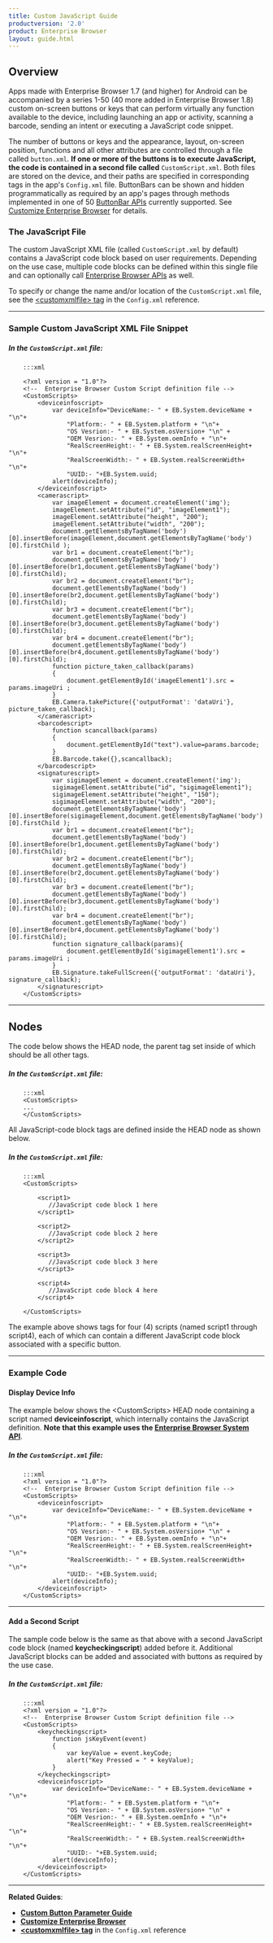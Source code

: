 ```yaml
---
title: Custom JavaScript Guide
productversion: '2.0'
product: Enterprise Browser
layout: guide.html
---
```


## Overview

Apps made with Enterprise Browser 1.7 (and higher) for Android can be accompanied by a series 1-50 (40 more added in Enterprise Browser 1.8) custom on-screen buttons or keys that can perform virtually any function available to the device, including launching an app or activity, scanning a barcode, sending an intent or executing a JavaScript code snippet. 

The number of buttons or keys and the appearance, layout, on-screen position, functions and all other attributes are controlled through a file called `button.xml`. **If one or more of the buttons is to execute JavaScript, the code is contained in a second file called** `CustomScript.xml`. Both files are stored on the device, and their paths are specified in corresponding tags in the app's `Config.xml` file. ButtonBars can be shown and hidden programmatically as required by an app's pages through methods implemented in one of 50 [ButtonBar APIs](../../../api/re2x/ButtonBar) currently supported. See [Customize Enterprise Browser](../) for details. 

### The JavaScript File
The custom JavaScript XML file (called `CustomScript.xml` by default) contains a JavaScript code block based on user requirements. Depending on the use case, multiple code blocks can be defined within this single file and can optionally call [Enterprise Browser APIs](../../../api) as well. 

To specify or change the name and/or location of the `CustomScript.xml` file, see the [&lt;customxmlfile&gt; tag](../../configreference/#customxmlfile) in the `Config.xml` reference.

-----

### Sample Custom JavaScript XML File Snippet

##### In the `CustomScript.xml` file:

        :::xml

        <?xml version = "1.0"?>
        <!--  Enterprise Browser Custom Script definition file -->
        <CustomScripts>
        	<deviceinfoscript>
        		var deviceInfo="DeviceName:- " + EB.System.deviceName + "\n"+
        			"Platform:- " + EB.System.platform + "\n"+
        			"OS Vesrion:- " + EB.System.osVersion+ "\n" +
        			"OEM Vesrion:- " + EB.System.oemInfo + "\n"+
        			"RealScreenHeight:- " + EB.System.realScreenHeight+ "\n"+
        			"RealScreenWidth:- " + EB.System.realScreenWidth+ "\n"+
        			"UUID:- "+EB.System.uuid;
        		alert(deviceInfo);  
        	</deviceinfoscript>
        	<camerascript>
        		var imageElement = document.createElement('img');
        		imageElement.setAttribute("id", "imageElement1");
        		imageElement.setAttribute("height", "200");
        		imageElement.setAttribute("width", "200");
        		document.getElementsByTagName('body')[0].insertBefore(imageElement,document.getElementsByTagName('body')[0].firstChild );
        		var br1 = document.createElement("br");
        		document.getElementsByTagName('body')[0].insertBefore(br1,document.getElementsByTagName('body')[0].firstChild);
        		var br2 = document.createElement("br");
        		document.getElementsByTagName('body')[0].insertBefore(br2,document.getElementsByTagName('body')[0].firstChild);
        		var br3 = document.createElement("br");
        		document.getElementsByTagName('body')[0].insertBefore(br3,document.getElementsByTagName('body')[0].firstChild);
        		var br4 = document.createElement("br");
        		document.getElementsByTagName('body')[0].insertBefore(br4,document.getElementsByTagName('body')[0].firstChild);
        		function picture_taken_callback(params)
        		{
        			document.getElementById('imageElement1').src = params.imageUri ; 
        		}
        		EB.Camera.takePicture({'outputFormat': 'dataUri'}, picture_taken_callback);
        	</camerascript>
        	<barcodescript>
        		function scancallback(params)
        		{
        			document.getElementById("text").value=params.barcode;
        		}	
        		EB.Barcode.take({},scancallback);
        	</barcodescript>
        	<signaturescript>
        		var sigimageElement = document.createElement('img');
        		sigimageElement.setAttribute("id", "sigimageElement1");
        		sigimageElement.setAttribute("height", "150");
        		sigimageElement.setAttribute("width", "200");
        		document.getElementsByTagName('body')[0].insertBefore(sigimageElement,document.getElementsByTagName('body')[0].firstChild );
        		var br1 = document.createElement("br");
        		document.getElementsByTagName('body')[0].insertBefore(br1,document.getElementsByTagName('body')[0].firstChild);
        		var br2 = document.createElement("br");
        		document.getElementsByTagName('body')[0].insertBefore(br2,document.getElementsByTagName('body')[0].firstChild);
        		var br3 = document.createElement("br");
        		document.getElementsByTagName('body')[0].insertBefore(br3,document.getElementsByTagName('body')[0].firstChild);
        		var br4 = document.createElement("br");
        		document.getElementsByTagName('body')[0].insertBefore(br4,document.getElementsByTagName('body')[0].firstChild);
        		function signature_callback(params){
        			document.getElementById('sigimageElement1').src = params.imageUri ; 
        		}	
        		EB.Signature.takeFullScreen({'outputFormat': 'dataUri'}, signature_callback);
        	</signaturescript>
        </CustomScripts>

---

## Nodes

The code below shows the HEAD node, the parent tag set inside of which should be all other tags.

##### In the `CustomScript.xml` file:


        :::xml
        <CustomScripts>
        ...
        </CustomScripts>


All JavaScript-code block tags are defined inside the HEAD node as shown below.

##### In the `CustomScript.xml` file:

        :::xml
        <CustomScripts>

        	<script1>
        	   //JavaScript code block 1 here
        	</script1>

        	<script2>
               //JavaScript code block 2 here
        	</script2>

        	<script3>
               //JavaScript code block 3 here
        	</script3>

        	<script4>
               //JavaScript code block 4 here
        	</script4>	

        </CustomScripts>

The example above shows tags for four (4) scripts (named script1 through script4), each of which can contain a different JavaScript code block associated with a specific button.

-----

### Example Code

#### Display Device Info
The example below shows the &lt;CustomScripts&gt; HEAD node containing a script named **deviceinfoscript**, which internally contains the JavaScript definition. **Note that this example uses the [Enterprise Browser System API](../../../api/system)**.

##### In the `CustomScript.xml` file:

        :::xml
        <?xml version = "1.0"?>
        <!--  Enterprise Browser Custom Script definition file -->
        <CustomScripts>
        	<deviceinfoscript>
        		var deviceInfo="DeviceName:- " + EB.System.deviceName + "\n"+
        			"Platform:- " + EB.System.platform + "\n"+
        			"OS Vesrion:- " + EB.System.osVersion+ "\n" +
        			"OEM Vesrion:- " + EB.System.oemInfo + "\n"+
        			"RealScreenHeight:- " + EB.System.realScreenHeight+ "\n"+
        			"RealScreenWidth:- " + EB.System.realScreenWidth+ "\n"+
        			"UUID:- "+EB.System.uuid;
        		alert(deviceInfo);  
        	</deviceinfoscript>
        </CustomScripts>

-----

#### Add a Second Script

The sample code below is the same as that above with a second JavaScript code block (named **keycheckingscript**) added before it. Additional JavaScript blocks can be added and associated with buttons as required by the use case.

##### In the `CustomScript.xml` file:

        :::xml
        <?xml version = "1.0"?>
        <!--  Enterprise Browser Custom Script definition file -->
        <CustomScripts>
        	<keycheckingscript>
        		function jsKeyEvent(event)
        		{		
        			var keyValue = event.keyCode;		
        			alert("Key Pressed = " + keyValue);
        		}
        	</keycheckingscript>
        	<deviceinfoscript>
        		var deviceInfo="DeviceName:- " + EB.System.deviceName + "\n"+
        			"Platform:- " + EB.System.platform + "\n"+
        			"OS Vesrion:- " + EB.System.osVersion+ "\n" +
        			"OEM Vesrion:- " + EB.System.oemInfo + "\n"+
        			"RealScreenHeight:- " + EB.System.realScreenHeight+ "\n"+
        			"RealScreenWidth:- " + EB.System.realScreenWidth+ "\n"+
        			"UUID:- "+EB.System.uuid;
        		alert(deviceInfo);  
        	</deviceinfoscript>
        </CustomScripts>

-----

**Related Guides**:

* **[Custom Button Parameter Guide](../button)**
* **[Customize Enterprise Browser](../)**
* **[&lt;customxmlfile&gt; tag](../../configreference/#customxmlfile)** in the `Config.xml` reference
